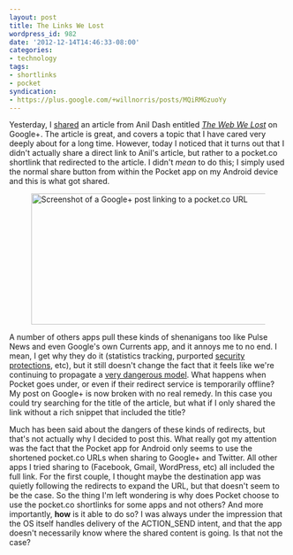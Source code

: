 ```yaml
---
layout: post
title: The Links We Lost
wordpress_id: 982
date: '2012-12-14T14:46:33-08:00'
categories:
- technology
tags:
- shortlinks
- pocket
syndication:
- https://plus.google.com/+willnorris/posts/MQiRMGzuoYy
---
```

Yesterday, I [shared][] an article from Anil Dash entitled <cite>[The Web We Lost][]</cite> on Google+.  The article is
great, and covers a topic that I have cared very deeply about for a long time.  However, today I noticed that it turns
out that I didn't actually share a direct link to Anil's article, but rather to a pocket.co shortlink that redirected to
the article.  I didn't *mean* to do this; I simply used the normal share button from within the Pocket app on my Android
device and this is what got shared.

<figure class="aligncenter">
  <img src="pocket-share-to-google.png" alt="Screenshot of a Google+ post linking to a pocket.co URL" width="691" height="237" />
</figure>

A number of others apps pull these kinds of shenanigans too like Pulse News and even Google's own Currents app, and it
annoys me to no end.  I mean, I get why they do it (statistics tracking, purported [security protections][t.co], etc),
but it still doesn't change the fact that it feels like we're continuing to propagate a [very dangerous model][].  What
happens when Pocket goes under, or even if their redirect service is temporarily offline?  My post on Google+ is now
broken with no real remedy.  In this case you could try searching for the title of the article, but what if I only
shared the link without a rich snippet that included the title?

Much has been said about the dangers of these kinds of redirects, but that's not actually why I decided to post this.
What really got my attention was the fact that the Pocket app for Android only seems to use the shortened pocket.co URLs
when sharing to Google+ and Twitter.  All other apps I tried sharing to (Facebook, Gmail, WordPress, etc) all included
the full link.  For the first couple, I thought maybe the destination app was quietly following the redirects to expand
the URL, but that doesn't seem to be the case.  So the thing I'm left wondering is why does Pocket choose to use the
pocket.co shortlinks for some apps and not others?  And more importantly, **how** is it able to do so?  I was always
under the impression that the OS itself handles delivery of the ACTION_SEND intent, and that the app doesn't necessarily
know where the shared content is going.  Is that not the case?

[shared]: https://plus.google.com/+willnorris/posts/Hwfibs334wq
[The Web We Lost]: http://dashes.com/anil/2012/12/the-web-we-lost.html
[t.co]: https://support.twitter.com/articles/109623
[very dangerous model]: http://joshua.schachter.org/2009/04/on-url-shorteners.html
